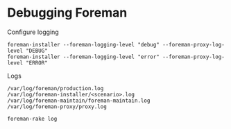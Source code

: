 # Debugging Foreman

Configure logging
```
foreman-installer --foreman-logging-level "debug" --foreman-proxy-log-level "DEBUG"
foreman-installer --foreman-logging-level "error" --foreman-proxy-log-level "ERROR"
```

Logs
```
/var/log/foreman/production.log
/var/log/foreman-installer/<scenario>.log
/var/log/foreman-maintain/foreman-maintain.log
/var/log/foreman-proxy/proxy.log

foreman-rake log
```
